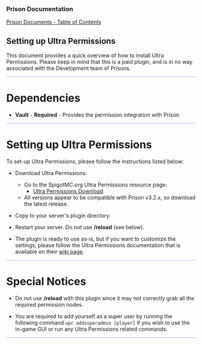 ### Prison Documentation 
[Prison Documents - Table of Contents](prison_docs_000_toc.md)

## Setting up Ultra Permissions

This document provides a quick overview of how to install Ultra Permissions. Please keep in mind that this is a paid plugin, and is in no way associated with the Development team of Prisons.

<hr style="height:1px; border:none; color:#aaf; background-color:#aaf;">



# Dependencies 

* **Vault** - **Required** - Provides the permission integration with Prison

<hr style="height:1px; border:none; color:#aaf; background-color:#aaf;">



# Setting up Ultra Permissions

To set-up Ultra Permissions, please follow the instructions listed below:

* Download Ultra Permissions:
    - Go to the SpigotMC.org Ultra Permissions resource page:
        - [Ultra Permissions Download](https://www.spigotmc.org/resources/ultra-permissions.42678/)
    - All versions appear to be compatible with Prison v3.2.x, so download the latest release.


* Copy to your server's plugin directory.


* Restart your server. Do not use **/reload** (see below).


* The plugin is ready to use as-is, but if you want to customize the settings, please follow the Ultra Permissions documentation that is available on their [wiki page](https://ultrapermissions.com/wiki/).


<hr style="height:1px; border:none; color:#aaf; background-color:#aaf;">



# Special Notices

* Do not use **/reload** with this plugin since it may not correctly grab all the required permission nodes.


* You are required to add yourself as a super user by running the following command `upc addsuperadmin [player]` if you wish to use the in-game GUI or run any Ultra Permissions related commands.


<hr style="height:1px; border:none; color:#aaf; background-color:#aaf;">

